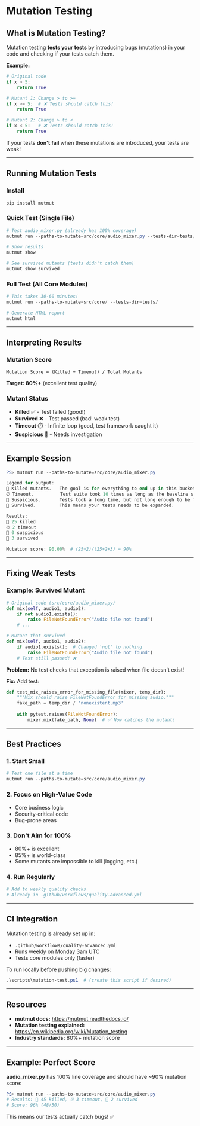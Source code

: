 # Mutation Testing

## What is Mutation Testing?

Mutation testing **tests your tests** by introducing bugs (mutations) in your code and checking if your tests catch them.

**Example:**
```python
# Original code
if x > 5:
    return True

# Mutant 1: Change > to >=
if x >= 5:  # ❌ Tests should catch this!
    return True

# Mutant 2: Change > to <
if x < 5:   # ❌ Tests should catch this!
    return True
```

If your tests **don't fail** when these mutations are introduced, your tests are weak!

---

## Running Mutation Tests

### Install
```powershell
pip install mutmut
```

### Quick Test (Single File)
```powershell
# Test audio_mixer.py (already has 100% coverage)
mutmut run --paths-to-mutate=src/core/audio_mixer.py --tests-dir=tests/unit

# Show results
mutmut show

# See survived mutants (tests didn't catch them)
mutmut show survived
```

### Full Test (All Core Modules)
```powershell
# This takes 30-60 minutes!
mutmut run --paths-to-mutate=src/core/ --tests-dir=tests/

# Generate HTML report
mutmut html
```

---

## Interpreting Results

### Mutation Score
```
Mutation Score = (Killed + Timeout) / Total Mutants
```

**Target: 80%+** (excellent test quality)

### Mutant Status
- **Killed** ✅ - Test failed (good!)
- **Survived** ❌ - Test passed (bad! weak test)
- **Timeout** ⏱️ - Infinite loop (good, test framework caught it)
- **Suspicious** 🤔 - Needs investigation

---

## Example Session

```powershell
PS> mutmut run --paths-to-mutate=src/core/audio_mixer.py

Legend for output:
🎉 Killed mutants.   The goal is for everything to end up in this bucket.
⏰ Timeout.          Test suite took 10 times as long as the baseline so were killed.
🤔 Suspicious.       Tests took a long time, but not long enough to be fatal.
🙁 Survived.         This means your tests needs to be expanded.

Results:
🎉 25 killed
⏰ 2 timeout
🤔 0 suspicious
🙁 3 survived

Mutation score: 90.00%  # (25+2)/(25+2+3) = 90%
```

---

## Fixing Weak Tests

### Example: Survived Mutant

```python
# Original code (src/core/audio_mixer.py)
def mix(self, audio1, audio2):
    if not audio1.exists():
        raise FileNotFoundError("Audio file not found")
    # ...

# Mutant that survived
def mix(self, audio1, audio2):
    if audio1.exists():  # Changed 'not' to nothing
        raise FileNotFoundError("Audio file not found")
    # Test still passed! ❌
```

**Problem:** No test checks that exception is raised when file doesn't exist!

**Fix:** Add test:
```python
def test_mix_raises_error_for_missing_file(mixer, temp_dir):
    """Mix should raise FileNotFoundError for missing audio."""
    fake_path = temp_dir / 'nonexistent.mp3'
    
    with pytest.raises(FileNotFoundError):
        mixer.mix(fake_path, None)  # ✅ Now catches the mutant!
```

---

## Best Practices

### 1. Start Small
```powershell
# Test one file at a time
mutmut run --paths-to-mutate=src/core/audio_mixer.py
```

### 2. Focus on High-Value Code
- Core business logic
- Security-critical code
- Bug-prone areas

### 3. Don't Aim for 100%
- 80%+ is excellent
- 85%+ is world-class
- Some mutants are impossible to kill (logging, etc.)

### 4. Run Regularly
```powershell
# Add to weekly quality checks
# Already in .github/workflows/quality-advanced.yml
```

---

## CI Integration

Mutation testing is already set up in:
- `.github/workflows/quality-advanced.yml`
- Runs weekly on Monday 3am UTC
- Tests core modules only (faster)

To run locally before pushing big changes:
```powershell
.\scripts\mutation-test.ps1  # (create this script if desired)
```

---

## Resources

- **mutmut docs:** https://mutmut.readthedocs.io/
- **Mutation testing explained:** https://en.wikipedia.org/wiki/Mutation_testing
- **Industry standards:** 80%+ mutation score

---

## Example: Perfect Score

**audio_mixer.py** has 100% line coverage and should have ~90% mutation score:

```powershell
PS> mutmut run --paths-to-mutate=src/core/audio_mixer.py
# Results: 🎉 45 killed, ⏰ 3 timeout, 🙁 2 survived
# Score: 96% (48/50)
```

This means our tests actually catch bugs! ✅

